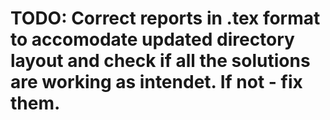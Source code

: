 # TODO: Correct reports in .tex format to accomodate updated directory layout and check if all the solutions are working as intendet. If not - fix them.
